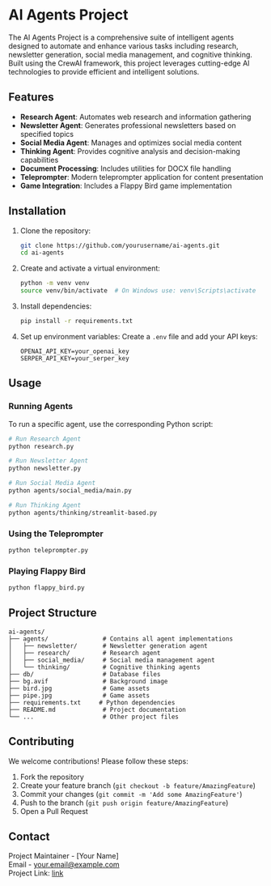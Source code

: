 # AI Agents Project

The AI Agents Project is a comprehensive suite of intelligent agents designed to automate and enhance various tasks including research, newsletter generation, social media management, and cognitive thinking. Built using the CrewAI framework, this project leverages cutting-edge AI technologies to provide efficient and intelligent solutions.

## Features

- **Research Agent**: Automates web research and information gathering
- **Newsletter Agent**: Generates professional newsletters based on specified topics
- **Social Media Agent**: Manages and optimizes social media content
- **Thinking Agent**: Provides cognitive analysis and decision-making capabilities
- **Document Processing**: Includes utilities for DOCX file handling
- **Teleprompter**: Modern teleprompter application for content presentation
- **Game Integration**: Includes a Flappy Bird game implementation

## Installation

1. Clone the repository:
   ```bash
   git clone https://github.com/yourusername/ai-agents.git
   cd ai-agents
   ```

2. Create and activate a virtual environment:
   ```bash
   python -m venv venv
   source venv/bin/activate  # On Windows use: venv\Scripts\activate
   ```

3. Install dependencies:
   ```bash
   pip install -r requirements.txt
   ```

4. Set up environment variables:
   Create a `.env` file and add your API keys:
   ```
   OPENAI_API_KEY=your_openai_key
   SERPER_API_KEY=your_serper_key
   ```

## Usage

### Running Agents

To run a specific agent, use the corresponding Python script:

```bash
# Run Research Agent
python research.py

# Run Newsletter Agent
python newsletter.py

# Run Social Media Agent
python agents/social_media/main.py

# Run Thinking Agent
python agents/thinking/streamlit-based.py
```

### Using the Teleprompter

```bash
python teleprompter.py
```

### Playing Flappy Bird

```bash
python flappy_bird.py
```

## Project Structure

```
ai-agents/
├── agents/               # Contains all agent implementations
│   ├── newsletter/       # Newsletter generation agent
│   ├── research/         # Research agent
│   ├── social_media/     # Social media management agent
│   └── thinking/         # Cognitive thinking agents
├── db/                   # Database files
├── bg.avif               # Background image
├── bird.jpg              # Game assets
├── pipe.jpg              # Game assets
├── requirements.txt     # Python dependencies
├── README.md             # Project documentation
└── ...                   # Other project files
```

## Contributing

We welcome contributions! Please follow these steps:

1. Fork the repository
2. Create your feature branch (`git checkout -b feature/AmazingFeature`)
3. Commit your changes (`git commit -m 'Add some AmazingFeature'`)
4. Push to the branch (`git push origin feature/AmazingFeature`)
5. Open a Pull Request


## Contact

Project Maintainer - [Your Name]  
Email - your.email@example.com  
Project Link: [link](https://github.com/vikas-kashyap97/Automate-ai.git)
